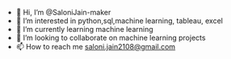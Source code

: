 - 👋 Hi, I’m @SaloniJain-maker
- 👀 I’m interested in python,sql,machine learning, tableau, excel
- 🌱 I’m currently learning machine learning
- 💞️ I’m looking to collaborate on machine learning projects
- 📫 How to reach me saloni.jain2108@gmail.com

<!---
SaloniJain-maker/SaloniJain-maker is a ✨ special ✨ repository because its `README.md` (this file) appears on your GitHub profile.
You can click the Preview link to take a look at your changes.
--->
